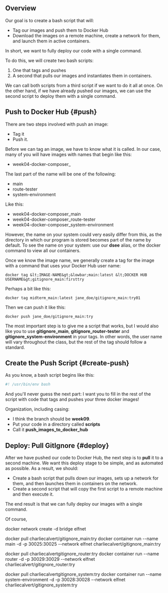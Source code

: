 ## Overview

Our goal is to create a bash script that will:

- Tag our images and push them to Docker Hub
- Download the images on a remote machine, create a network for them, and launch them in active containers.

In short, we want to fully deploy our code with a single command.

To do this, we will create two bash scripts:

1.  One that tags and pushes
1.  A second that pulls our images and instantiates them in containers.

We can call both scripts from a third script if we want to do it all at once. On the other hand, if we have already pushed our images, we can use the second script to deploy them with a single command.

## Push to Docker Hub {#push}

There are two steps involved with push an image:

- Tag it
- Push it.

Before we can tag an image, we have to know what it is called. In our case, many of you will have images with names that begin like this:

- week04-docker-composer_

The last part of the name will be one of the following:

- main
- route-tester
- system-environment

Like this:

- week04-docker-composer_main
- week04-docker-composer_route-tester
- week04-docker-composer_system-environment

However, the name on your system could very easily differ from this, as the directory in which our program is stored becomes part of the name by default. To see the name on your system: use our **dsee** alias, or the docker command to view all our containers.

Once we know the image name, we generally create a tag for the image with a command that uses your Docker Hub user name:

    docker tag &lt;IMAGE-NAME&gt;&lowbar;main:latest &lt;DOCKER HUB USERNAME&gt;gitignore_main:firsttry

Perhaps a bit like this:

    docker tag midterm_main:latest jane_doe/gitignore_main:try01

Then we can push it like this:

    docker push jane_doe/gitignore_main:try

The most important step is to give me a script that works, but I would also like you to use **gitignore_main**, **gitignore_router-tester** and **gitignore_system-environment** in your tags. In other words, the user name will vary throughout the class, but the rest of the tag should follow a standard.     

## Create the Push Script {#create-push}    

As you know, a bash script begins like this:

```bash
#! /usr/bin/env bash
```

And you'll never guess the next part: I want you to fill in the rest of the script with code that tags and pushes your three docker images!

Organization, including casing:

- I think the branch should be **week09**.
- Put your code in a directory called **scripts**
- Call it **push_images_to_docker_hub**

## Deploy: Pull GitIgnore {#deploy}

After we have pushed our code to Docker Hub, the next step is to **pull** it to a second machine. We want this deploy stage to be simple, and as automated as possible. As a result, we should:

- Create a bash script that pulls down our images, sets up a network for them, and then launches them in containers on the network.
- Create a second script that will copy the first script to a remote machine and then execute it.

The end result is that we can fully deploy our images with a single command.

Of course,

docker network create -d bridge elfnet

docker pull charliecalvert/gitignore_main:try
docker container run --name main -d -p 30025:30025 --network elfnet charliecalvert/gitignore_main:try

docker pull charliecalvertgitignore_router:try
docker container run --name router -d -p 30029:30029 --network elfnet charliecalvert/gitignore_router:try

docker pull charliecalvertgitignore_system:try
docker container run --name system-environment -d -p 30028:30028 --network elfnet charliecalvert/gitignore_system:try

